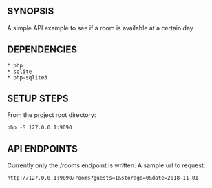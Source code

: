 ## SYNOPSIS
A simple API example to see if a room is available at a certain day

## DEPENDENCIES
    * php
    * sqlite
    * php-sqlite3

## SETUP STEPS
From the project root directory:
```
php -S 127.0.0.1:9090
```

## API ENDPOINTS
Currently only the /rooms endpoint is written.
A sample url to request:
```
http://127.0.0.1:9090/rooms?guests=1&storage=0&date=2018-11-01
```

